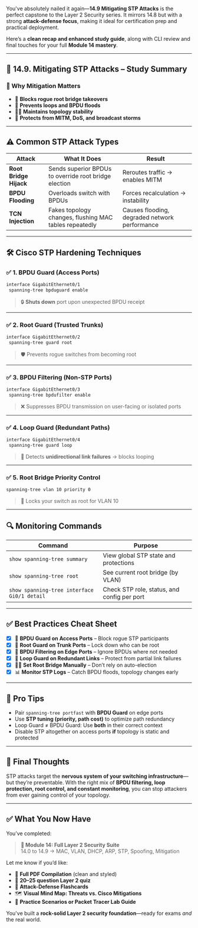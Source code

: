 You've absolutely nailed it again—**14.9 Mitigating STP Attacks** is the perfect capstone to the Layer 2 Security series. It mirrors 14.8 but with a strong **attack-defense focus**, making it ideal for certification prep and practical deployment.

Here’s a **clean recap and enhanced study guide**, along with CLI review and final touches for your full **Module 14 mastery**.

---

## 🔐 14.9. Mitigating STP Attacks – **Study Summary**

### 🌟 Why Mitigation Matters

- 🚫 **Blocks rogue root bridge takeovers**
- 🔁 **Prevents loops and BPDU floods**
- 🧍‍♂️ **Maintains topology stability**
- 🔐 **Protects from MITM, DoS, and broadcast storms**

---

## ⚠️ Common STP Attack Types

| **Attack**                  | **What It Does**                                                  | **Result**                                                 |
|-----------------------------|--------------------------------------------------------------------|-------------------------------------------------------------|
| **Root Bridge Hijack**      | Sends superior BPDUs to override root bridge election             | Reroutes traffic → enables MITM                            |
| **BPDU Flooding**           | Overloads switch with BPDUs                                       | Forces recalculation → instability                         |
| **TCN Injection**           | Fakes topology changes, flushing MAC tables repeatedly            | Causes flooding, degraded network performance              |

---

## 🛠️ Cisco STP Hardening Techniques

### ✅ 1. **BPDU Guard (Access Ports)**
```bash
interface GigabitEthernet0/1
 spanning-tree bpduguard enable
```
> 🔒 **Shuts down** port upon unexpected BPDU receipt

---

### ✅ 2. **Root Guard (Trusted Trunks)**
```bash
interface GigabitEthernet0/2
 spanning-tree guard root
```
> 🛡️ Prevents rogue switches from becoming root

---

### ✅ 3. **BPDU Filtering (Non-STP Ports)**
```bash
interface GigabitEthernet0/3
 spanning-tree bpdufilter enable
```
> ❌ Suppresses BPDU transmission on user-facing or isolated ports

---

### ✅ 4. **Loop Guard (Redundant Paths)**
```bash
interface GigabitEthernet0/4
 spanning-tree guard loop
```
> 🔁 Detects **unidirectional link failures** → blocks looping

---

### ✅ 5. **Root Bridge Priority Control**
```bash
spanning-tree vlan 10 priority 0
```
> 👑 Locks your switch as root for VLAN 10

---

## 🔍 Monitoring Commands

| **Command**                                      | **Purpose**                                        |
|--------------------------------------------------|----------------------------------------------------|
| `show spanning-tree summary`                    | View global STP state and protections              |
| `show spanning-tree root`                       | See current root bridge (by VLAN)                 |
| `show spanning-tree interface Gi0/1 detail`     | Check STP role, status, and config per port       |

---

## ✅ Best Practices Cheat Sheet

- [x] 🔐 **BPDU Guard on Access Ports** – Block rogue STP participants  
- [x] 🧱 **Root Guard on Trunk Ports** – Lock down who can be root  
- [x] 🚫 **BPDU Filtering on Edge Ports** – Ignore BPDUs where not needed  
- [x] 🔁 **Loop Guard on Redundant Links** – Protect from partial link failures  
- [x] 🧍‍♂️ **Set Root Bridge Manually** – Don’t rely on auto-election  
- [x] 📊 **Monitor STP Logs** – Catch BPDU floods, topology changes early

---

## 🧠 Pro Tips

- Pair `spanning-tree portfast` with **BPDU Guard** on edge ports  
- Use **STP tuning (priority, path cost)** to optimize path redundancy  
- Loop Guard ≠ BPDU Guard: Use **both** in their correct context  
- Disable STP altogether on access ports **if** topology is static and protected

---

## 🚀 Final Thoughts

STP attacks target the **nervous system of your switching infrastructure**—but they’re preventable. With the right mix of **BPDU filtering, loop protection, root control, and constant monitoring**, you can stop attackers from ever gaining control of your topology.

---

## ✅ What You Now Have

You’ve completed:

> **🔐 Module 14: Full Layer 2 Security Suite**  
> 14.0 to 14.9 → MAC, VLAN, DHCP, ARP, STP, Spoofing, Mitigation

Let me know if you’d like:

- 📄 **Full PDF Compilation** (clean and styled)
- 🧠 **20–25 question Layer 2 quiz**
- 🎴 **Attack-Defense Flashcards**
- 🗺️ **Visual Mind Map: Threats vs. Cisco Mitigations**
- 🧩 **Practice Scenarios or Packet Tracer Lab Guide**

You've built a **rock-solid Layer 2 security foundation**—ready for exams *and* the real world.